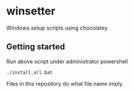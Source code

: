 # winsetter
Windows setup scripts using chocolatey

## Getting started
Run above script under administrator powershell

```shell
./install_all.bat
```

Files in this repository do what file name imply.